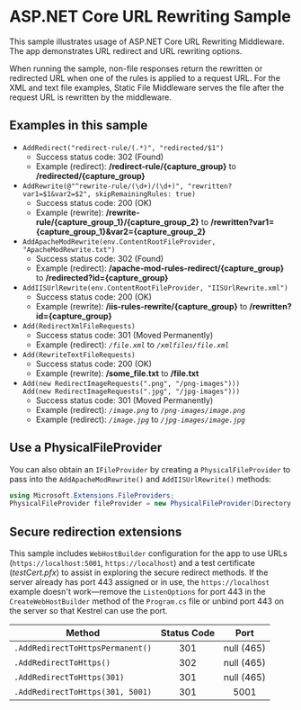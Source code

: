 # ASP.NET Core URL Rewriting Sample

This sample illustrates usage of ASP.NET Core URL Rewriting Middleware. The app demonstrates URL redirect and URL rewriting options.

When running the sample, non-file responses return the rewritten or redirected URL when one of the rules is applied to a request URL. For the XML and text file examples, Static File Middleware serves the file after the request URL is rewritten by the middleware.

## Examples in this sample

* `AddRedirect("redirect-rule/(.*)", "redirected/$1")`
  - Success status code: 302 (Found)
  - Example (redirect): **/redirect-rule/{capture_group}** to **/redirected/{capture_group}**
* `AddRewrite(@"^rewrite-rule/(\d+)/(\d+)", "rewritten?var1=$1&var2=$2", skipRemainingRules: true)`
  - Success status code: 200 (OK)
  - Example (rewrite): **/rewrite-rule/{capture_group_1}/{capture_group_2}** to **/rewritten?var1={capture_group_1}&var2={capture_group_2}**
* `AddApacheModRewrite(env.ContentRootFileProvider, "ApacheModRewrite.txt")`
  - Success status code: 302 (Found)
  - Example (redirect): **/apache-mod-rules-redirect/{capture_group}** to **/redirected?id={capture_group}**
* `AddIISUrlRewrite(env.ContentRootFileProvider, "IISUrlRewrite.xml")`
  - Success status code: 200 (OK)
  - Example (rewrite): **/iis-rules-rewrite/{capture_group}** to **/rewritten?id={capture_group}**
* `Add(RedirectXmlFileRequests)`
  - Success status code: 301 (Moved Permanently)
  - Example (redirect): *`/file.xml`* to *`/xmlfiles/file.xml`*
* `Add(RewriteTextFileRequests)`
  - Success status code: 200 (OK)
  - Example (rewrite): **/some_file.txt** to **/file.txt**
* `Add(new RedirectImageRequests(".png", "/png-images")))`<br>`Add(new RedirectImageRequests(".jpg", "/jpg-images")))`
  - Success status code: 301 (Moved Permanently)
  - Example (redirect): *`/image.png`* to *`/png-images/image.png`*
  - Example (redirect): *`/image.jpg`* to *`/jpg-images/image.jpg`*

## Use a PhysicalFileProvider

You can also obtain an `IFileProvider` by creating a `PhysicalFileProvider` to pass into the `AddApacheModRewrite()` and `AddIISUrlRewrite()` methods:

```csharp
using Microsoft.Extensions.FileProviders;
PhysicalFileProvider fileProvider = new PhysicalFileProvider(Directory.GetCurrentDirectory());
```

## Secure redirection extensions

This sample includes `WebHostBuilder` configuration for the app to use URLs (`https://localhost:5001`, `https://localhost`) and a test certificate (*testCert.pfx*) to assist in exploring the secure redirect methods. If the server already has port 443 assigned or in use, the `https://localhost` example doesn't work&mdash;remove the `ListenOptions` for port 443 in the `CreateWebHostBuilder` method of the `Program.cs` file or unbind port 443 on the server so that Kestrel can use the port.

| Method                           | Status Code |    Port    |
| -------------------------------- | :---------: | :--------: |
| `.AddRedirectToHttpsPermanent()` |     301     | null (465) |
| `.AddRedirectToHttps()`          |     302     | null (465) |
| `.AddRedirectToHttps(301)`       |     301     | null (465) |
| `.AddRedirectToHttps(301, 5001)` |     301     |    5001    |
